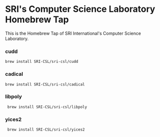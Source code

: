# SRI's Computer Science Laboratory Homebrew Tap

This is the Homebrew Tap of SRI International's Computer Science Laboratory.

### cudd
```
brew install SRI-CSL/sri-csl/cudd
```
### cadical
```
brew install SRI-CSL/sri-csl/cadical
```

### libpoly
```
 brew install SRI-CSL/sri-csl/libpoly
```
 
 ### yices2
```
 brew install SRI-CSL/sri-csl/yices2
```
 
